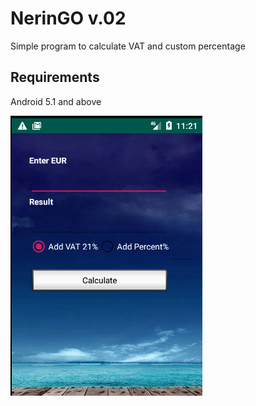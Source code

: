 # NerinGO v.02
Simple program to calculate VAT and custom percentage
## Requirements
Android 5.1 and above

![View](https://github.com/taislapta/NerinGO/blob/master/NGo_02.png)
